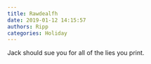```yaml
---
title: Rawdealfh
date: 2019-01-12 14:15:57
authors: Ripp
categories: Holiday
---
```


 Jack should sue you for all of the lies you print.